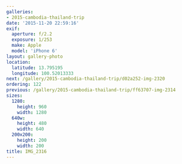 ```yaml
---
galleries:
- 2015-cambodia-thailand-trip
date: '2015-11-20 22:59:16'
exif:
  aperture: f/2.2
  exposure: 1/253
  make: Apple
  model: 'iPhone 6'
layout: gallery-photo
location:
  latitude: 13.795195
  longitude: 100.52013333
next: /gallery/2015-cambodia-thailand-trip/d02a252-img-2320
ordering: 122
previous: /gallery/2015-cambodia-thailand-trip/ff63707-img-2314
sizes:
  1280:
    height: 960
    width: 1280
  640w:
    height: 480
    width: 640
  200x200:
    height: 200
    width: 200
title: IMG_2316
---
```

